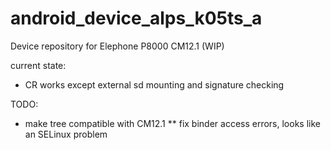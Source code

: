 # android_device_alps_k05ts_a
Device repository for Elephone P8000 CM12.1 (WIP)

current state:
 * CR works except external sd mounting and signature checking

TODO:
 * make tree compatible with CM12.1
 ** fix binder access errors, looks like an SELinux problem
